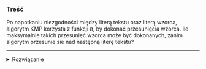### Treść
Po napotkaniu niezgodności między literą tekstu oraz literą wzorca, algorytm KMP korzysta z funkcji $\pi$, by dokonać przesunięcia wzorca. Ile maksymalnie takich przesunięć wzorca może być dokonanych, zanim algorytm przesunie sie nad następną literę tekstu?

------
<details><summary>Rozwiązanie</summary>
<p>
